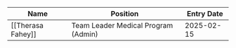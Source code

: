 


| Name              | Position                            | Entry Date |
| ----------------- | ----------------------------------- | ---------- |
| [[Therasa Fahey]] | Team Leader Medical Program (Admin) | 2025-02-15 |
